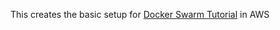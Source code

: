 This creates the basic setup for [Docker Swarm Tutorial](https://docs.docker.com/engine/swarm/swarm-tutorial/) in AWS
